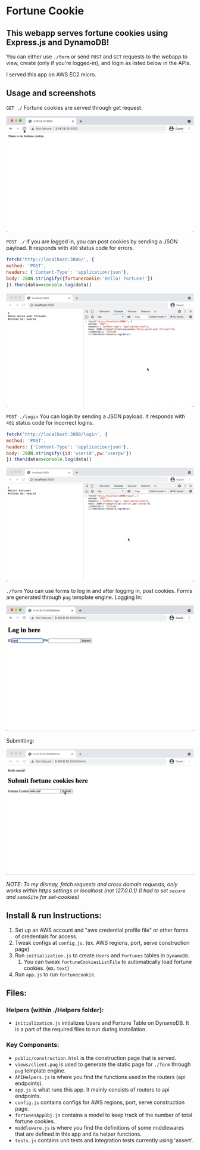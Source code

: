 # Fortune Cookie
## This webapp serves fortune cookies using Express.js and DynamoDB!

You can either use `./form` or send `POST` and `GET` requests to the webapp to view, create (only if you're logged-in), and login as listed below in the APIs.

I served this app on AWS EC2 micro.

## Usage and screenshots
`GET ./`
Fortune cookies are served through get request.

![Fortune Cookies being served](./public/images/getimage.gif?raw=true)

`POST ./`
If you are logged in, you can post cookies by sending a JSON payload. It responds with `400` status code for errors.
```javascript
fetch('http://localhost:3000/', {
method: 'POST',
headers: {'Content-Type': 'application/json'},
body: JSON.stringify({fortunecookie:'Hello! Fortune!'})
}).then(data=>console.log(data))
```

![POST request to post a fortune cookie](./public/images/jsonadd.gif?raw=true)

`POST ./login`
You can login by sending a JSON payload. It responds with `401` status code for incorrect logins.
```javascript
fetch('http://localhost:3000/login', {
method: 'POST',
headers: {'Content-Type': 'application/json'},
body: JSON.stringify({id:'userid',pw:'userpw'})
}).then(data=>console.log(data))
```

![POST request to logging in](./public/images/jsonloginfail.gif?raw=true)

`./form`
You can use forms to log in and after logging in, post cookies. Forms are generated through `pug` template engine. 
Logging In:

![Logging in through form](./public/images/loginform.gif?raw=true)

Submitting:

![Submitting a fortune cookie through form](./public/images/submitform.gif?raw=true)

*NOTE: To my dismay, fetch requests and cross domain requests, only works within https settings or localhost (not 127.0.0.1) (I had to set `secure` and `sameSite` for set-cookies)*

## Install & run Instructions:
1. Set up an AWS account and "aws credential profile file" or other forms of credentials for access.
1. Tweak configs at `config.js`. (ex. AWS regions, port, serve construction page)
1. Run `initialization.js` to create `Users` and `Fortunes` tables in `DynamoDB`.
    1. You can tweak `fortuneCookiesListFile` to automatically load fortune cookies. (ex. `text`)
1. Run `app.js` to run `fortunecookie`.

## Files:

### Helpers (within ./Helpers folder):
* `initialization.js` initializes Users and Fortune Table on DynamoDB. It is a part of the required files to run during installation.

### Key Components:
* `public/construction.html` is the construction page that is served.
* `views/client.pug` is used to generate the static page for `./form` through `pug` template engine.
* `APIHelpers.js` is where you find the functions used in the routers (api endpoints).
* `app.js` is what runs this app. It mainly consists of routers to api endpoints.
* `config.js` contains configs for AWS regions, port, serve construction page.
* `fortunesAppObj.js` contains a model to keep track of the number of total fortune cookies.
* `middleware.js` is where you find the definitions of some middlewares that are defined in this app and its helper functions.
* `tests.js` contains unit tests and integration tests currently using 'assert'.